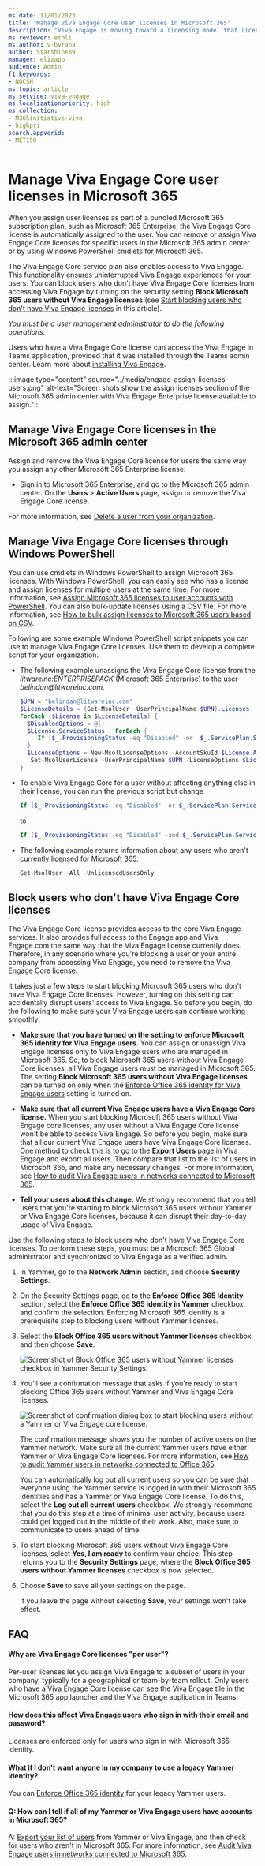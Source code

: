 ```yaml
---
ms.date: 11/01/2023
title: "Manage Viva Engage Core user licenses in Microsoft 365"
description: "Viva Engage is moving toward a licensing model that licenses individual users versus entire Microsoft 365 subscriptions. "
ms.reviewer: ethli
ms.author: v-bvrana
author: Starshine89
manager: elizapo
audience: Admin
f1.keywords:
- NOCSH
ms.topic: article
ms.service: viva-engage
ms.localizationpriority: high
ms.collection:  
- M365initiative-viva
- highpri
search.appverid:
- MET150
---
```


# Manage Viva Engage Core user licenses in Microsoft 365

When you assign user licenses as part of a bundled Microsoft 365 subscription plan, such as Microsoft 365 Enterprise, the Viva Engage Core license is automatically assigned to the user. You can remove or assign Viva Engage Core licenses for specific users in the Microsoft 365 admin center or by using Windows PowerShell cmdlets for Microsoft 365.
  
The Viva Engage Core service plan also enables access to Viva Engage. This functionality ensures uninterrupted Viva Engage experiences for your users. You can block users who don't have Viva Engage Core licenses from accessing Viva Engage by turning on the security setting **Block Microsoft 365 users without Viva Engage licenses** (see [Start blocking users who don't have Viva Engage licenses](manage-engage-licenses-microsoft-365.md#StartBlocking) in this article).
  
*You must be a user management administrator to do the following operations.*
  
Users who have a Viva Engage Core license can access the Viva Engage in Teams application, provided that it was installed through the Teams admin center. Learn more about [installing Viva Engage](/viva/engage/setup).

:::image type="content" source="../media/engage-assign-licenses-users.png" alt-text="Screen shots show the assign licenses section of the Microsoft 365 admin center with Viva Engage Enterprise license available to assign.":::
  
## Manage Viva Engage Core licenses in the Microsoft 365 admin center

Assign and remove the Viva Engage Core license for users the same way you assign any other Microsoft 365 Enterprise license:
  
- Sign in to Microsoft 365 Enterprise, and go to the Microsoft 365 admin center. On the **Users** \> **Active Users** page, assign or remove the Viva Engage Core license.

For more information, see [Delete a user from your organization](/microsoft-365/admin/add-users/delete-a-user).
  
## Manage Viva Engage Core licenses through Windows PowerShell

You can use cmdlets in Windows PowerShell to assign Microsoft 365 licenses. With Windows PowerShell, you can easily see who has a license and assign licenses for multiple users at the same time. For more information, see [Assign Microsoft 365 licenses to user accounts with PowerShell](/microsoft-365/enterprise/assign-licenses-to-user-accounts-with-microsoft-365-powershell). You can also bulk-update licenses using a CSV file. For more information, see [How to bulk assign licenses to Microsoft 365 users based on CSV](/samples/browse/?redirectedfrom=TechNet-Gallery).
  
Following are some example Windows PowerShell script snippets you can use to manage Viva Engage Core licenses. Use them to develop a complete script for your organization.

- The following example unassigns the Viva Engage Core license from the *litwareinc:ENTERPRISEPACK* (Microsoft 365 Enterprise) to the user *belindan\@litwareinc\.com*.

  ```powershell
  $UPN = "belindan@litwareinc.com"
  $LicenseDetails = (Get-MsolUser -UserPrincipalName $UPN).Licenses
  ForEach ($License in $LicenseDetails) {
    $DisabledOptions = @()
    $License.ServiceStatus | ForEach {
       If ($_.ProvisioningStatus -eq "Disabled" -or  $_.ServicePlan.ServiceName -like "*VIVAENGAGE_CORE*") { $DisabledOptions += "$($_.ServicePlan.ServiceName)" } 
    }
    $LicenseOptions = New-MsolLicenseOptions -AccountSkuId $License.AccountSkuId -DisabledPlans $DisabledOptions
     Set-MsolUserLicense -UserPrincipalName $UPN -LicenseOptions $LicenseOptions
  }
  
  ```

- To enable Viva Engage Core for a user without affecting anything else in their license, you can run the previous script but change
    
  ```powershell
  If ($_.ProvisioningStatus -eq "Disabled" -or $_.ServicePlan.ServiceName -like "*VIVAENGAGE_CORE*") { $DisabledOptions += "$($_.ServicePlan.ServiceName)" }
  ```

    to
    
  ```powershell
  If ($_.ProvisioningStatus -eq "Disabled" -and $_.ServicePlan.ServiceName -notlike "*VIVAENGAGE_CORE*") { $DisabledOptions += "$($_.ServicePlan.ServiceName)" }
  ```

- The following example returns information about any users who aren't currently licensed for Microsoft 365.
    
  ```powershell
  Get-MsolUser -All -UnlicensedUsersOnly
  ```

<a name="StartBlocking"> </a>
## Block users who don't have Viva Engage Core licenses

The Viva Engage Core license provides access to the core Viva Engage services. It also provides full access to the Engage app and Viva Engage.com the same way that the Viva Engage license currently does. Therefore, in any scenario where you're blocking a user or your entire company from accessing Viva Engage, you need to remove the Viva Engage Core license.

It takes just a few steps to start blocking Microsoft 365 users who don't have Viva Engage Core licenses. However, turning on this setting can accidentally disrupt users' access to Viva Engage. So before you begin, do the following to make sure your Viva Engage users can continue working smoothly:
  
- **Make sure that you have turned on the setting to enforce Microsoft 365 identity for Viva Engage users.** You can assign or unassign Viva Engage licenses only to Viva Engage users who are managed in Microsoft 365. So, to block Microsoft 365 users without Viva Engage Core licenses, all Viva Engage users must be managed in Microsoft 365. The setting **Block Microsoft 365 users without Viva Engage licenses** can be turned on only when the [Enforce Office 365 identity for Viva Engage users](/viva/engage/configure-your-viva-engage-network/enforce-office-365-identity) setting is turned on.

- **Make sure that all current Viva Engage users have a Viva Engage Core license.** When you start blocking Microsoft 365 users without Viva Engage core licenses, any user without a Viva Engage Core license won't be able to access Viva Engage. So before you begin, make sure that all our current Viva Engage users have Viva Engage Core licenses. One method to check this is to go to the **Export Users** page in Viva Engage and export all users. Then compare that list to the list of users in Microsoft 365, and make any necessary changes. For more information, see [How to audit Viva Engage users in networks connected to Microsoft 365](/viva/engage/manage-viva-engage-users/audit-users-connected-to-office-365).

- **Tell your users about this change.** We strongly recommend that you tell users that you're starting to block Microsoft 365 users without Yammer or Viva Engage Core licenses, because it can disrupt their day-to-day usage of Viva Engage.

Use the following steps to block users who don't have Viva Engage Core licenses. To perform these steps, you must be a Microsoft 365 Global administrator and synchronized to Viva Engage as a verified admin.
  
1. In Yammer, go to the **Network Admin** section, and choose **Security Settings**.

2. On the Security Settings page, go to the **Enforce Office 365 Identity** section, select the **Enforce Office 365 identity in Yammer** checkbox, and confirm the selection. Enforcing Microsoft 365 identity is a prerequisite step to blocking users without Yammer licenses.

3. Select the **Block Office 365 users without Yammer licenses** checkbox, and then choose **Save**.

    ![Screenshot of Block Office 365 users without Yammer licenses checkbox in Yammer Security Settings.](../media/engage-office-365-identity-enforcement.png)
  
4. You'll see a confirmation message that asks if you're ready to start blocking Office 365 users without Yammer and Viva Engage Core licenses.

    ![Screenshot of confirmation dialog box to start blocking users without a Yammer or Viva Engage core license.](../media/engage-office-365-block-users.png)
  
    The confirmation message shows you the number of active users on the Yammer network. Make sure all the current Yammer users have either Yammer or Viva Engage Core licenses. For more information, see [How to audit Yammer users in networks connected to Office 365](/viva/engage/manage-viva-engage-users/audit-users-connected-to-office-365).

    You can automatically log out all current users so you can be sure that everyone using the Yammer service is logged in with their Microsoft 365 identities and has a Yammer or Viva Engage Core license. To do this, select the **Log out all current users** checkbox. We strongly recommend that you do this step at a time of minimal user activity, because users could get logged out in the middle of their work. Also, make sure to communicate to users ahead of time.

5. To start blocking Microsoft 365 users without Viva Engage Core licenses, select **Yes, I am ready** to confirm your choice. This step returns you to the **Security Settings** page, where the **Block Office 365 users without Yammer licenses** checkbox is now selected.

6. Choose **Save** to save all your settings on the page.

    If you leave the page without selecting **Save**, your settings won't take effect.

## FAQ

#### Why are Viva Engage Core licenses "per user"?

Per-user licenses let you assign Viva Engage to a subset of users in your company, typically for a geographical or team-by-team rollout. Only users who have a Viva Engage Core license can see the Viva Engage tile in the Microsoft 365 app launcher and the Viva Engage application in Teams.
  
#### How does this affect Viva Engage users who sign in with their email and password?

Licenses are enforced only for users who sign in with Microsoft 365 identity.
  
#### What if I don't want anyone in my company to use a legacy Yammer identity?

You can [Enforce Office 365 identity](/viva/engage/configure-your-viva-engage-network/enforce-office-365-identity) for your legacy Yammer users.
  
#### Q: How can I tell if all of my Yammer or Viva Engage users have accounts in Microsoft 365?

A: [Export your list of users](/viva/engage/eac-as-manage-data) from Yammer or Viva Engage, and then check for users who aren't in Microsoft 365. For more information, see [Audit Viva Engage users in networks connected to Microsoft 365](/viva/engage/manage-viva-engage-users/audit-users-connected-to-office-365).
